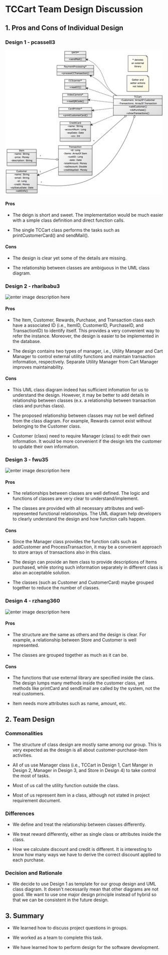 # TCCart Team Design Discussion

## 1. Pros and Cons of Individual Design

### Design 1 - pcassell3
<img src="pcassell3-design.png" width="700" />

#### Pros
 - The deign is short and sweet. The implementation would be much easier with a simple class definition and direct function calls.

 - The single TCCart class performs the tasks such as printCustomerCard() and sendMail().

#### Cons
 - The design is clear yet some of the details are missing. 

 - The relationship between classes are ambiguous in the UML class diagram. 




### Design 2 - rharibabu3
![enter image description here](https://lh3.googleusercontent.com/qXomsFTaoTofgI-rsTAwE5YLK0Lae2epglefE5dhIweiE-qRMnlsNqyLU0LDcXScgs4=s0 "Roopa.png")



#### Pros
 - The Item, Customer, Rewards, Purchase, and Transaction class each have a associated ID (i.e., ItemID, CustomerID, PurchaseID, and TransactionID) to identify itself. This provides a very convenient way to refer the instance. Moreover, the design is easier to be implemented in the database.

 - The design contains two types of manager, i.e., Utility Manager and Cart Manager to control external utility functions and maintain transaction information, respectively. Separate Utility Manager from Cart Manager improves maintainability. 


#### Cons
 - This UML class diagram indeed has sufficient infomation for us to understand the design. However, it may be better to add details in relationship between classes (e.x. a relationship between transaction class and purchas class).  

 - The proposed relationship between classes may not be well defined from the class diagram. For example, Rewards cannot exist without belonging to the Customer class.

 - Customer (class) need to require Manager (class) to edit their own information. It would be more convenient if the design lets the customer to update their own information. 




### Design 3 - fwu35
![enter image description here](https://lh3.googleusercontent.com/yScqvzHOtXFC7uCRx_8Pc3hncoXqE5__Hc8nd4FgE0kuFRJCaxY2P_KqFS-W55W0aFQ=s0 "Fujia.png")


#### Pros
 - The relationships between classes are well defined. The logic and functions of classes are very clear to understand/implement.

 - The classes are provided with all necessary attributes and well-represented functional relationships. The UML diagram help developers to clearly understand the design and how function calls happen.

#### Cons
 - Since the Manager class provides the function calls such as addCustomer and ProcessTransaction, it may be a convenient approach to store arrays of transactions also in this class.

 - The design can provide an Item class to provide descriptions of Items purchased, while storing such information separately in different class is also an acceptable solution.

 - The classes (such as Customer and CustomerCard) maybe grouped together to reduce the number of classes. 



### Design 4 - rzhang360
![enter image description here](https://lh3.googleusercontent.com/MZFD3MNataDNiNPubg6ruaQ0q9qmPLLfE7oE7KuGabu3b73wyAafByV1UDSguipX3H8=s0 "Rui.png")


#### Pros
 - The structure are the same as others and the design is clear. For example, a relationship between Store and Customer is well represented.

 - The classes are grouped together as much as it can be.

#### Cons
 - The functions that use external library are specified inside the class. The design lumps many methods inside the customer class, yet methods like printCard and sendEmail are called by the system, not the real customers.

 - Item needs more attributes such as name, amount, etc.



## 2. Team Design

### Commonalities
 - The structure of class design are mostly same among our group. This is very expected as the design is all about customer-purchase-item activities.

 - All of us use Manager class (i.e., TCCart in Design 1, Cart Manger in Design 2, Manager in Design 3, and Store in Design 4) to take control the most of tasks.

 - Most of us call the utility function outside the class.

 - Most of us represent item in a class, although not stated in project requirement document.


### Differences
 - We define and treat the relationship between classes differently. 

 - We treat reward differently, either as single class or attributes inside the class.

 - How we calculate discount and credit is different. It is interesting to know how many ways we have to derive the correct discount applied to each purchase.


### Decision and Rationale
 - We decide to use Design 1 as template for our group design and UML class diagram. It doesn't necessarily mean that other diagrams are not good. We want to use one major design principle instead of hybrid so that we can be consistent in the future design. 

## 3. Summary
 - We learned how to discuss project questions in groups.
 
 - We worked as a team to complete this task. 
  
 - We have learned how to perform design for the software development.














